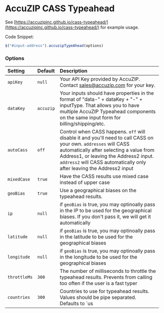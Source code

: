 # AccuZIP CASS Typeahead
See [https://accuzipinc.github.io/cass-typeahead/](https://accuzipinc.github.io/cass-typeahead/) for example usage.

Code Snippet:
```javascript
$("#input-address").accuzipTypeAhead(options)
```

### Options
| Setting | Default | Description |
| :--- | :--- | :--- |
| `apiKey` | `null` | Your API Key provided by AccuZIP.  Contact sales@accuzip.com for your key. |
| `dataKey` | `accuzip` | Your inputs should have properties in the format of "data-" + dataKey + "-" + inputType.  That allows you to have multiple AccuZIP Typeahead components on the same input form for billing/shipping/etc. |
| `autoCass` | `off` | Control when CASS happens. `off` will disable it and you'll need to call CASS on your own. `addresses` will CASS automatically after selecting a value from Address1, or leaving the Address2 input.  `address2` will CASS automatically only after leaving the Address2 input |
| `mixedCase` | `true` | Have the CASS results use mixed case instead of upper case |
| `geoBias` | `true` | Use a geographical biases on the typeahead results. |
| `ip` | `null` | if `geoBias` is true, you may optinoally pass in the IP to be used for the geographical biases.  If you don't pass it, we will get it automatically |
| `latitude` | `null` | if `geoBias` is true, you may optinoally pass in the latitude to be used for the geographical biases |
| `longitude` | `null` | if `geoBias` is true, you may optinoally pass in the longitude to be used for the geographical biases |
| `throttleMs` | `300` | The number of milliseconds to throttle the typeahead results.  Prevents from calling too often if the user is a fast typer |
| `countries` | `300` | Countries to use for typeahead results.  Values should be pipe separated.  Defaults to `us|pr|vi|gu|ca` |
